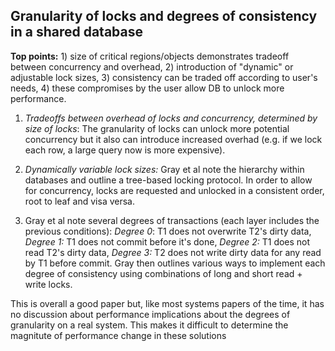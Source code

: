 ## Granularity of locks and degrees of consistency in a shared database

**Top points:** 1) size of critical regions/objects demonstrates tradeoff between concurrency and overhead, 2) introduction of "dynamic" or adjustable lock sizes, 3) consistency can be traded off according to user's needs, 4) these compromises by the user allow DB to unlock more performance.

1) *Tradeoffs between overhead of locks and concurrency, determined by size of locks*: The granularity of locks can unlock more potential concurrency but it also can introduce increased overhad (e.g. if we lock each row, a large query now is more expensive). 

2) *Dynamically variable lock sizes:* Gray et al note the hierarchy within databases and outline a tree-based locking protocol. In order to allow for concurrency, locks are requested and unlocked in a consistent order, root to leaf and visa versa.

3) Gray et al note several degrees of transactions (each layer includes the previous conditions): *Degree 0*: T1 does not overwrite T2's dirty data, *Degree 1:* T1 does not commit before it's done, *Degree 2:* T1 does not read T2's dirty data, *Degree 3:* T2 does not write dirty data for any read by T1 before commit. Gray then outlines various ways to implement each degree of consistency using combinations of long and short read + write locks.

This is overall a good paper but, like most systems papers of the time, it has no discussion about performance implications about the degrees of granularity on a real system. This makes it difficult to determine the magnitute of performance change in these solutions

